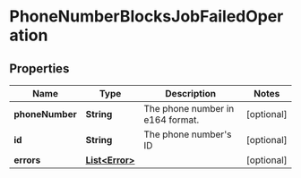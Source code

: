 

# PhoneNumberBlocksJobFailedOperation

## Properties

Name | Type | Description | Notes
------------ | ------------- | ------------- | -------------
**phoneNumber** | **String** | The phone number in e164 format. |  [optional]
**id** | **String** | The phone number&#39;s ID |  [optional]
**errors** | [**List&lt;Error&gt;**](Error.md) |  |  [optional]



